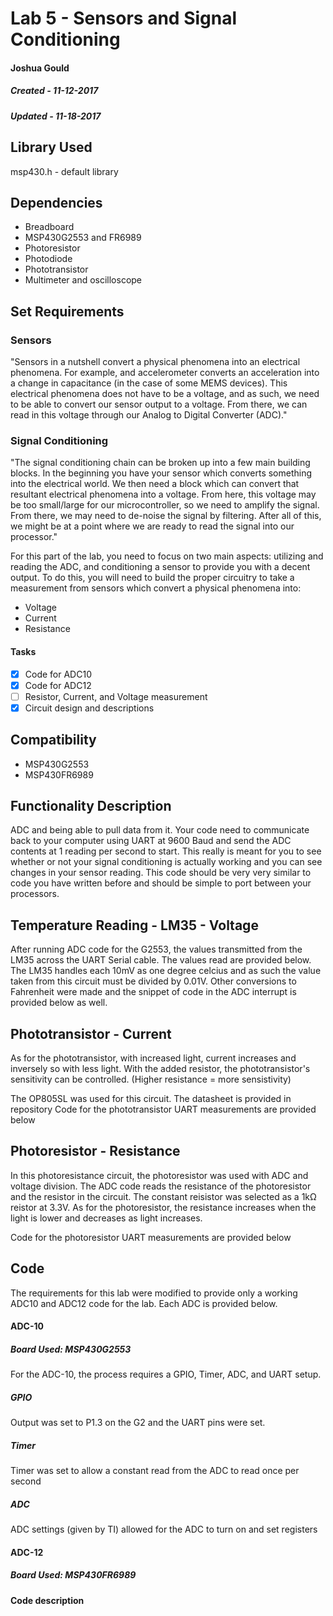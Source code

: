 # Lab 5 - Sensors and Signal Conditioning
#### Joshua Gould
##### Created - 11-12-2017
##### Updated - 11-18-2017

## Library Used
msp430.h - default library

## Dependencies
* Breadboard
* MSP430G2553 and FR6989
* Photoresistor
* Photodiode
* Phototransistor
* Multimeter and oscilloscope

## Set Requirements
### Sensors
"Sensors in a nutshell convert a physical phenomena into an electrical phenomena. For example, and accelerometer converts an acceleration into a change in capacitance (in the case of some MEMS devices). This electrical phenomena does not have to be a voltage, and as such, we need to be able to convert our sensor output to a voltage. From there, we can read in this voltage through our Analog to Digital Converter (ADC)."

### Signal Conditioning
"The signal conditioning chain can be broken up into a few main building blocks. In the beginning you have your sensor which converts something into the electrical world. We then need a block which can convert that resultant electrical phenomena into a voltage. From here, this voltage may be too small/large for our microcontroller, so we need to amplify the signal. From there, we may need to de-noise the signal by filtering. After all of this, we might be at a point where we are ready to read the signal into our processor."

For this part of the lab, you need to focus on two main aspects: utilizing and reading the ADC, and conditioning a sensor to provide you with a decent output. To do this, you will need to build the proper circuitry to take a measurement from sensors which convert a physical phenomena into:
* Voltage
* Current
* Resistance

#### Tasks
* [x] Code for ADC10
* [x] Code for ADC12
* [ ] Resistor, Current, and Voltage measurement
* [x] Circuit design and descriptions

## Compatibility
* MSP430G2553
* MSP430FR6989

## Functionality Description

ADC and being able to pull data from it. Your code need to communicate back to your computer using UART at 9600 Baud and send the ADC contents at 1 reading per second to start. This really is meant for you to see whether or not your signal conditioning is actually working and you can see changes in your sensor reading. This code should be very very similar to code you have written before and should be simple to port between your processors.

## Temperature Reading - LM35 - Voltage
After running ADC code for the G2553, the values transmitted from the LM35 across the UART Serial cable.
The values read are provided below. The LM35 handles each 10mV as one degree celcius and as such the value taken from this circuit must be divided by 0.01V. Other conversions to Fahrenheit were made and the snippet of code in the ADC interrupt is provided below as well.

## Phototransistor - Current
As for the phototransistor, with increased light, current increases and inversely so with less light. With the added resistor, the phototransistor's sensitivity can be controlled. (Higher resistance = more sensistivity)

The OP805SL was used for this circuit. The datasheet is provided in repository
Code for the phototransistor UART measurements are provided below

## Photoresistor - Resistance
In this photoresistance circuit, the photoresistor was used with ADC and voltage division.
The ADC code reads the resistance of the photoresistor and the resistor in the circuit. The constant reisistor was selected as a 1kΩ reistor at 3.3V. As for the photoresistor, the resistance increases when the light is lower and decreases as light increases.

Code for the photoresistor UART measurements are provided below
## Code
The requirements for this lab were modified to provide only a working ADC10 and ADC12 code for the lab. Each ADC is provided below.

#### ADC-10
##### Board Used: MSP430G2553
For the ADC-10, the process requires a GPIO, Timer, ADC, and UART setup.
##### GPIO
Output was set to P1.3 on the G2 and the UART pins were set.

##### Timer
Timer was set to allow a constant read from the ADC to read once per second

##### ADC
ADC settings (given by TI) allowed for the ADC to turn on and set registers

#### ADC-12
##### Board Used: MSP430FR6989

#### Code description


